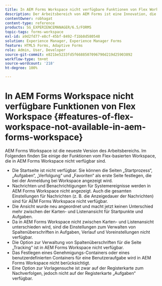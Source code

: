 ```yaml
---
title: In AEM Forms Workspace nicht verfügbare Funktionen von Flex Workspace
description: Der Arbeitsbereich von AEM Forms ist eine Innovation, die über den Flex-basierten Arbeitsbereich hinausgeht. Informieren Sie sich über die Unterschiede bei Features und Funktionen.
contentOwner: robhagat
content-type: reference
products: SG_EXPERIENCEMANAGER/6.5/FORMS
topic-tags: forms-workspace
exl-id: a9d2fd77-e8cf-45bf-8492-f1bb8d580548
solution: Experience Manager, Experience Manager Forms
feature: HTML5 Forms, Adaptive Forms
role: Admin, User, Developer
source-git-commit: e821be5233fd5f6688507096790d219d25903892
workflow-type: tm+mt
source-wordcount: '218'
ht-degree: 100%

---
```


# In AEM Forms Workspace nicht verfügbare Funktionen von Flex Workspace {#features-of-flex-workspace-not-available-in-aem-forms-workspace}

AEM Forms Workspace ist die neueste Version des Arbeitsbereichs. Im Folgenden finden Sie einige der Funktionen vom Flex-basierten Workspace, die in AEM Forms Workspace nicht verfügbar sind.

* Die Startseite ist nicht verfügbar. Sie können die Seiten „Startprozess“, „Aufgaben“, „Verfolgung“ und „Favoriten“ als erste Seite festlegen, die bei der Anmeldung bei Workspace angezeigt wird.
* Nachrichten und Benachrichtigungen für Systemereignisse werden in AEM Forms Workspace nicht angezeigt. Auch die gesamten Einstellungen für Nachrichten (z. B. die Anzeigedauer der Nachrichten) sind für AEM Forms Workspace nicht verfügbar.
* Die Ansicht wurde neu angeordnet und macht jetzt keinen Unterschied mehr zwischen der Karten- und Listenansicht für Startpunkte und Aufgaben.
* Da in AEM Forms Workspace nicht zwischen Karten- und Listenansicht unterschieden wird, sind die Einstellungen zum Verwalten von Spaltenüberschriften in Aufgaben, Verlauf und Voreinstellungen nicht verfügbar.
* Die Option zur Verwaltung von Spaltenüberschriften für die Seite „Tracking“ ist in AEM Forms Workspace nicht verfügbar.
* Das Festlegen eines Genehmigungs-Containers oder eines benutzerdefinierten Containers für eine Benutzeraufgabe wird in AEM Forms Workspace nicht berücksichtigt.
* Eine Option zur Vorlagensuche ist zwar auf der Registerkarte zum Nachverfolgen, jedoch nicht auf der Registerkarte „Aufgaben“ verfügbar.
